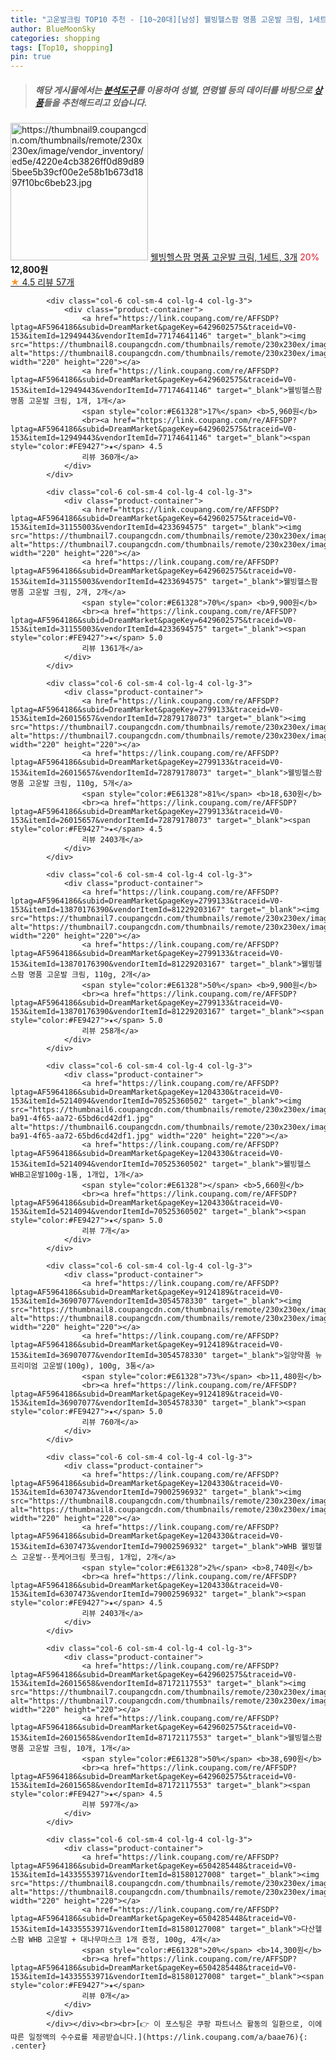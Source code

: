 ```yaml
---
title: "고운발크림 TOP10 추천 - [10~20대][남성] 웰빙헬스팜 명품 고운발 크림, 1세트, 3개"
author: BlueMoonSky
categories: shopping
tags: [Top10, shopping]
pin: true
---
```


> ##### 해당 게시물에서는 [**분석도구**](https://itemscout.io/)를 이용하여 **성별**, **연령별** 등의 데이터를 바탕으로 [**상품**](https://link.coupang.com/a/baae76)들을 추천해드리고 있습니다.
<div class="container"><div class="row">
            <div class="col-6 col-sm-4 col-lg-4 col-lg-3">
                <div class="product-container">
                    <a href="https://link.coupang.com/re/AFFSDP?lptag=AF5964186&subid=DreamMarket&pageKey=6429602575&traceid=V0-153&itemId=18330819058&vendorItemId=87631189252" target="_blank"><img src="https://thumbnail9.coupangcdn.com/thumbnails/remote/230x230ex/image/vendor_inventory/ed5e/4220e4cb3826ff0d89d895bee5b39cf00e2e58b1b673d1897f10bc6beb23.jpg" alt="https://thumbnail9.coupangcdn.com/thumbnails/remote/230x230ex/image/vendor_inventory/ed5e/4220e4cb3826ff0d89d895bee5b39cf00e2e58b1b673d1897f10bc6beb23.jpg" width="220" height="220"></a>
                    <a href="https://link.coupang.com/re/AFFSDP?lptag=AF5964186&subid=DreamMarket&pageKey=6429602575&traceid=V0-153&itemId=18330819058&vendorItemId=87631189252" target="_blank">웰빙헬스팜 명품 고운발 크림, 1세트, 3개</a>
                    <span style="color:#E61328">20%</span> <b>12,800원</b>
                    <br><a href="https://link.coupang.com/re/AFFSDP?lptag=AF5964186&subid=DreamMarket&pageKey=6429602575&traceid=V0-153&itemId=18330819058&vendorItemId=87631189252" target="_blank"><span style="color:#FE9427">★</span> 4.5
                    리뷰 57개</a>
                </div>
            </div>
            
            <div class="col-6 col-sm-4 col-lg-4 col-lg-3">
                <div class="product-container">
                    <a href="https://link.coupang.com/re/AFFSDP?lptag=AF5964186&subid=DreamMarket&pageKey=6429602575&traceid=V0-153&itemId=12949443&vendorItemId=77174641146" target="_blank"><img src="https://thumbnail8.coupangcdn.com/thumbnails/remote/230x230ex/image/vendor_inventory/46a2/87c75ff3cf7e6d274d111849a99db829fa2fea8d89d9badbeaa70b89ca5c.jpg" alt="https://thumbnail8.coupangcdn.com/thumbnails/remote/230x230ex/image/vendor_inventory/46a2/87c75ff3cf7e6d274d111849a99db829fa2fea8d89d9badbeaa70b89ca5c.jpg" width="220" height="220"></a>
                    <a href="https://link.coupang.com/re/AFFSDP?lptag=AF5964186&subid=DreamMarket&pageKey=6429602575&traceid=V0-153&itemId=12949443&vendorItemId=77174641146" target="_blank">웰빙헬스팜 명품 고운발 크림, 1개, 1개</a>
                    <span style="color:#E61328">17%</span> <b>5,960원</b>
                    <br><a href="https://link.coupang.com/re/AFFSDP?lptag=AF5964186&subid=DreamMarket&pageKey=6429602575&traceid=V0-153&itemId=12949443&vendorItemId=77174641146" target="_blank"><span style="color:#FE9427">★</span> 4.5
                    리뷰 360개</a>
                </div>
            </div>
            
            <div class="col-6 col-sm-4 col-lg-4 col-lg-3">
                <div class="product-container">
                    <a href="https://link.coupang.com/re/AFFSDP?lptag=AF5964186&subid=DreamMarket&pageKey=6429602575&traceid=V0-153&itemId=31155003&vendorItemId=4233694575" target="_blank"><img src="https://thumbnail7.coupangcdn.com/thumbnails/remote/230x230ex/image/vendor_inventory/0ac5/6fb363adee8437783e10f72ddfa633b3349d695eedd3e40de997e7af11a0.jpg" alt="https://thumbnail7.coupangcdn.com/thumbnails/remote/230x230ex/image/vendor_inventory/0ac5/6fb363adee8437783e10f72ddfa633b3349d695eedd3e40de997e7af11a0.jpg" width="220" height="220"></a>
                    <a href="https://link.coupang.com/re/AFFSDP?lptag=AF5964186&subid=DreamMarket&pageKey=6429602575&traceid=V0-153&itemId=31155003&vendorItemId=4233694575" target="_blank">웰빙헬스팜 명품 고운발 크림, 2개, 2개</a>
                    <span style="color:#E61328">70%</span> <b>9,900원</b>
                    <br><a href="https://link.coupang.com/re/AFFSDP?lptag=AF5964186&subid=DreamMarket&pageKey=6429602575&traceid=V0-153&itemId=31155003&vendorItemId=4233694575" target="_blank"><span style="color:#FE9427">★</span> 5.0
                    리뷰 1361개</a>
                </div>
            </div>
            
            <div class="col-6 col-sm-4 col-lg-4 col-lg-3">
                <div class="product-container">
                    <a href="https://link.coupang.com/re/AFFSDP?lptag=AF5964186&subid=DreamMarket&pageKey=2799133&traceid=V0-153&itemId=26015657&vendorItemId=72879178073" target="_blank"><img src="https://thumbnail7.coupangcdn.com/thumbnails/remote/230x230ex/image/vendor_inventory/66e1/a464aa92e06004135709a18404a3ade91d52342b5336442a29ab9aabc557.jpg" alt="https://thumbnail7.coupangcdn.com/thumbnails/remote/230x230ex/image/vendor_inventory/66e1/a464aa92e06004135709a18404a3ade91d52342b5336442a29ab9aabc557.jpg" width="220" height="220"></a>
                    <a href="https://link.coupang.com/re/AFFSDP?lptag=AF5964186&subid=DreamMarket&pageKey=2799133&traceid=V0-153&itemId=26015657&vendorItemId=72879178073" target="_blank">웰빙헬스팜 명품 고운발 크림, 110g, 5개</a>
                    <span style="color:#E61328">81%</span> <b>18,630원</b>
                    <br><a href="https://link.coupang.com/re/AFFSDP?lptag=AF5964186&subid=DreamMarket&pageKey=2799133&traceid=V0-153&itemId=26015657&vendorItemId=72879178073" target="_blank"><span style="color:#FE9427">★</span> 4.5
                    리뷰 2403개</a>
                </div>
            </div>
            
            <div class="col-6 col-sm-4 col-lg-4 col-lg-3">
                <div class="product-container">
                    <a href="https://link.coupang.com/re/AFFSDP?lptag=AF5964186&subid=DreamMarket&pageKey=2799133&traceid=V0-153&itemId=13870176390&vendorItemId=81229203167" target="_blank"><img src="https://thumbnail7.coupangcdn.com/thumbnails/remote/230x230ex/image/vendor_inventory/8c1b/3dc19d812730b447de81d8f82a7cc949db16e6042f661ec569d54900c314.jpg" alt="https://thumbnail7.coupangcdn.com/thumbnails/remote/230x230ex/image/vendor_inventory/8c1b/3dc19d812730b447de81d8f82a7cc949db16e6042f661ec569d54900c314.jpg" width="220" height="220"></a>
                    <a href="https://link.coupang.com/re/AFFSDP?lptag=AF5964186&subid=DreamMarket&pageKey=2799133&traceid=V0-153&itemId=13870176390&vendorItemId=81229203167" target="_blank">웰빙헬스팜 명품 고운발 크림, 110g, 2개</a>
                    <span style="color:#E61328">50%</span> <b>9,900원</b>
                    <br><a href="https://link.coupang.com/re/AFFSDP?lptag=AF5964186&subid=DreamMarket&pageKey=2799133&traceid=V0-153&itemId=13870176390&vendorItemId=81229203167" target="_blank"><span style="color:#FE9427">★</span> 5.0
                    리뷰 258개</a>
                </div>
            </div>
            
            <div class="col-6 col-sm-4 col-lg-4 col-lg-3">
                <div class="product-container">
                    <a href="https://link.coupang.com/re/AFFSDP?lptag=AF5964186&subid=DreamMarket&pageKey=1204330&traceid=V0-153&itemId=5214094&vendorItemId=70525360502" target="_blank"><img src="https://thumbnail6.coupangcdn.com/thumbnails/remote/230x230ex/image/product/image/vendoritem/2019/01/30/3006506187/c5761764-ba91-4f65-aa72-65bd6cd42df1.jpg" alt="https://thumbnail6.coupangcdn.com/thumbnails/remote/230x230ex/image/product/image/vendoritem/2019/01/30/3006506187/c5761764-ba91-4f65-aa72-65bd6cd42df1.jpg" width="220" height="220"></a>
                    <a href="https://link.coupang.com/re/AFFSDP?lptag=AF5964186&subid=DreamMarket&pageKey=1204330&traceid=V0-153&itemId=5214094&vendorItemId=70525360502" target="_blank">웰빙헬스 WHB고운발100g-1통, 1개입, 1개</a>
                    <span style="color:#E61328"></span> <b>5,660원</b>
                    <br><a href="https://link.coupang.com/re/AFFSDP?lptag=AF5964186&subid=DreamMarket&pageKey=1204330&traceid=V0-153&itemId=5214094&vendorItemId=70525360502" target="_blank"><span style="color:#FE9427">★</span> 5.0
                    리뷰 7개</a>
                </div>
            </div>
            
            <div class="col-6 col-sm-4 col-lg-4 col-lg-3">
                <div class="product-container">
                    <a href="https://link.coupang.com/re/AFFSDP?lptag=AF5964186&subid=DreamMarket&pageKey=9124189&traceid=V0-153&itemId=36907077&vendorItemId=3054578330" target="_blank"><img src="https://thumbnail8.coupangcdn.com/thumbnails/remote/230x230ex/image/vendor_inventory/60da/6a41bbd092a9c6c6db318180171ac30179491b46db4f0ab278b56dd9d65d.jpg" alt="https://thumbnail8.coupangcdn.com/thumbnails/remote/230x230ex/image/vendor_inventory/60da/6a41bbd092a9c6c6db318180171ac30179491b46db4f0ab278b56dd9d65d.jpg" width="220" height="220"></a>
                    <a href="https://link.coupang.com/re/AFFSDP?lptag=AF5964186&subid=DreamMarket&pageKey=9124189&traceid=V0-153&itemId=36907077&vendorItemId=3054578330" target="_blank">일양약품 뉴 프리미엄 고운발(100g), 100g, 3통</a>
                    <span style="color:#E61328">73%</span> <b>11,480원</b>
                    <br><a href="https://link.coupang.com/re/AFFSDP?lptag=AF5964186&subid=DreamMarket&pageKey=9124189&traceid=V0-153&itemId=36907077&vendorItemId=3054578330" target="_blank"><span style="color:#FE9427">★</span> 5.0
                    리뷰 760개</a>
                </div>
            </div>
            
            <div class="col-6 col-sm-4 col-lg-4 col-lg-3">
                <div class="product-container">
                    <a href="https://link.coupang.com/re/AFFSDP?lptag=AF5964186&subid=DreamMarket&pageKey=1204330&traceid=V0-153&itemId=6307473&vendorItemId=79002596932" target="_blank"><img src="https://thumbnail8.coupangcdn.com/thumbnails/remote/230x230ex/image/vendor_inventory/c9e6/538cde1e4beca87f2f3ddc317e404824fd56a89e1ab8689c321030dcb5cc.jpg" alt="https://thumbnail8.coupangcdn.com/thumbnails/remote/230x230ex/image/vendor_inventory/c9e6/538cde1e4beca87f2f3ddc317e404824fd56a89e1ab8689c321030dcb5cc.jpg" width="220" height="220"></a>
                    <a href="https://link.coupang.com/re/AFFSDP?lptag=AF5964186&subid=DreamMarket&pageKey=1204330&traceid=V0-153&itemId=6307473&vendorItemId=79002596932" target="_blank">WHB 웰빙헬스 고운발--풋케어크림 풋크림, 1개입, 2개</a>
                    <span style="color:#E61328">2%</span> <b>8,740원</b>
                    <br><a href="https://link.coupang.com/re/AFFSDP?lptag=AF5964186&subid=DreamMarket&pageKey=1204330&traceid=V0-153&itemId=6307473&vendorItemId=79002596932" target="_blank"><span style="color:#FE9427">★</span> 4.5
                    리뷰 2403개</a>
                </div>
            </div>
            
            <div class="col-6 col-sm-4 col-lg-4 col-lg-3">
                <div class="product-container">
                    <a href="https://link.coupang.com/re/AFFSDP?lptag=AF5964186&subid=DreamMarket&pageKey=6429602575&traceid=V0-153&itemId=26015658&vendorItemId=87172117553" target="_blank"><img src="https://thumbnail7.coupangcdn.com/thumbnails/remote/230x230ex/image/vendor_inventory/369b/5aa6e30266e05a223686a93cb562e1d88ebe41d1149fc94e9401eaf3d05a.png" alt="https://thumbnail7.coupangcdn.com/thumbnails/remote/230x230ex/image/vendor_inventory/369b/5aa6e30266e05a223686a93cb562e1d88ebe41d1149fc94e9401eaf3d05a.png" width="220" height="220"></a>
                    <a href="https://link.coupang.com/re/AFFSDP?lptag=AF5964186&subid=DreamMarket&pageKey=6429602575&traceid=V0-153&itemId=26015658&vendorItemId=87172117553" target="_blank">웰빙헬스팜 명품 고운발 크림, 10개, 1개</a>
                    <span style="color:#E61328">50%</span> <b>38,690원</b>
                    <br><a href="https://link.coupang.com/re/AFFSDP?lptag=AF5964186&subid=DreamMarket&pageKey=6429602575&traceid=V0-153&itemId=26015658&vendorItemId=87172117553" target="_blank"><span style="color:#FE9427">★</span> 4.5
                    리뷰 597개</a>
                </div>
            </div>
            
            <div class="col-6 col-sm-4 col-lg-4 col-lg-3">
                <div class="product-container">
                    <a href="https://link.coupang.com/re/AFFSDP?lptag=AF5964186&subid=DreamMarket&pageKey=6504285448&traceid=V0-153&itemId=14335553971&vendorItemId=81580127008" target="_blank"><img src="https://thumbnail8.coupangcdn.com/thumbnails/remote/230x230ex/image/vendor_inventory/c9e6/538cde1e4beca87f2f3ddc317e404824fd56a89e1ab8689c321030dcb5cc.jpg" alt="https://thumbnail8.coupangcdn.com/thumbnails/remote/230x230ex/image/vendor_inventory/c9e6/538cde1e4beca87f2f3ddc317e404824fd56a89e1ab8689c321030dcb5cc.jpg" width="220" height="220"></a>
                    <a href="https://link.coupang.com/re/AFFSDP?lptag=AF5964186&subid=DreamMarket&pageKey=6504285448&traceid=V0-153&itemId=14335553971&vendorItemId=81580127008" target="_blank">다산헬스팜 WHB 고운발 + 대나무마스크 1개 증정, 100g, 4개</a>
                    <span style="color:#E61328">20%</span> <b>14,300원</b>
                    <br><a href="https://link.coupang.com/re/AFFSDP?lptag=AF5964186&subid=DreamMarket&pageKey=6504285448&traceid=V0-153&itemId=14335553971&vendorItemId=81580127008" target="_blank"><span style="color:#FE9427">★</span> 
                    리뷰 0개</a>
                </div>
            </div>
            </div></div><br><br>[👉 이 포스팅은 쿠팡 파트너스 활동의 일환으로, 이에 따른 일정액의 수수료를 제공받습니다.](https://link.coupang.com/a/baae76){: .center}
